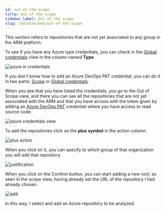 ```yaml
---
id: out-of-the-scope
title: Out of the scope
sidebar_label: Out of the scope
slug: /machine/web/out-of-the-scope
---
```


This section refers to repositories
that are not yet associated to any
group in the ARM platform.

To see if you have any Azure
type credentials,
you can check in the
[Global credentials](/machine/web/machine/web/global-credentials/)
view in the column named **Type**.

![azure in credentials](https://res.cloudinary.com/fluid-attacks/image/upload/v1671712645/docs/web/azure/out_of_scope.png)

If you don't know how to add
an Azure DevOps PAT credential,
you can do it in two parts:
[Scope](/machine/web/groups/scope/roots/#adding-a-root-with-the-azure-devops-pat)
or [Global credentials](/machine/web/machine/web/global-credentials/).

When you see that you have
listed the credentials,
you go to the Out of Scope view,
and there you can see all the
repositories that are not yet
associated with the ARM and
that you have access with the
token given by adding an
[Azure DevOps PAT](/machine/web/groups/scope/roots/#adding-a-root-with-the-azure-devops-pat)
credential where you have access
to read source code.

![azure credentials view](https://res.cloudinary.com/fluid-attacks/image/upload/v1671713003/docs/web/azure/out_of_scope_view.png)

To add the repositories click
on the **plus symbol** in the action column.

![plus action](https://res.cloudinary.com/fluid-attacks/image/upload/v1671713134/docs/web/azure/pluss_action.png)

When you click on it,
you can specify to which
group of that organization
you will add that repository.

![justification](https://res.cloudinary.com/fluid-attacks/image/upload/v1671713422/docs/web/azure/justification.png)

When you click on the Confirm button,
you can start adding a new root,
as seen in the scope view,
having already set the URL of the
repository I had already chosen.

![add](https://res.cloudinary.com/fluid-attacks/image/upload/v1671713552/docs/web/azure/add.png)

In this way,
I select and add an Azure repository
to be analyzed.
